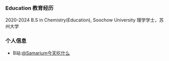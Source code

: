 ### Education 教育经历
2020-2024    B.S in Chemistry(Education), Soochow University   理学学士，苏州大学

### 个人信息
* B站:[@Samarium今天吃什么](https://space.bilibili.com/10044859)


